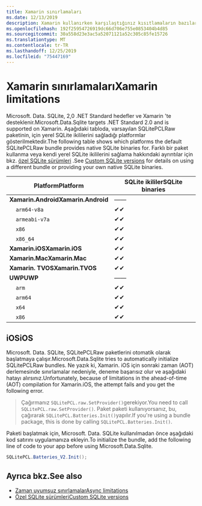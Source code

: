 ```yaml
---
title: Xamarin sınırlamaları
ms.date: 12/13/2019
description: Xamarin kullanırken karşılaştığınız kısıtlamaların bazılarını açıklar.
ms.openlocfilehash: 192f25954726919dc66d706e755e0853404b4d85
ms.sourcegitcommit: 30a558d23e3ac5a52071121a52c305c85fe15726
ms.translationtype: MT
ms.contentlocale: tr-TR
ms.lasthandoff: 12/25/2019
ms.locfileid: "75447169"
---
```

# <a name="xamarin-limitations"></a><span data-ttu-id="33847-103">Xamarin sınırlamaları</span><span class="sxs-lookup"><span data-stu-id="33847-103">Xamarin limitations</span></span>

<span data-ttu-id="33847-104">Microsoft. Data. SQLite, 2,0 .NET Standard hedefler ve Xamarin 'te desteklenir.</span><span class="sxs-lookup"><span data-stu-id="33847-104">Microsoft.Data.Sqlite targets .NET Standard 2.0 and is supported on Xamarin.</span></span> <span data-ttu-id="33847-105">Aşağıdaki tabloda, varsayılan SQLitePCLRaw paketinin, için yerel SQLite ikililerini sağladığı platformlar gösterilmektedir.</span><span class="sxs-lookup"><span data-stu-id="33847-105">The following table shows which platforms the default SQLitePCLRaw bundle provides native SQLite binaries for.</span></span> <span data-ttu-id="33847-106">Farklı bir paket kullanma veya kendi yerel SQLite ikililerini sağlama hakkındaki ayrıntılar için bkz. [özel SQLite sürümleri](custom-versions.md) .</span><span class="sxs-lookup"><span data-stu-id="33847-106">See [Custom SQLite versions](custom-versions.md) for details on using a different bundle or providing your own native SQLite binaries.</span></span>

| <span data-ttu-id="33847-107">Platform</span><span class="sxs-lookup"><span data-stu-id="33847-107">Platform</span></span> | <span data-ttu-id="33847-108">SQLite ikililer</span><span class="sxs-lookup"><span data-stu-id="33847-108">SQLite binaries</span></span> |
| --- | --- |
| <span data-ttu-id="33847-109">**Xamarin.Android**</span><span class="sxs-lookup"><span data-stu-id="33847-109">**Xamarin.Android**</span></span> | <span data-ttu-id="33847-110">—</span><span class="sxs-lookup"><span data-stu-id="33847-110">—</span></span> |
| &nbsp;&nbsp;&nbsp;&nbsp;`arm64-v8a` | <span data-ttu-id="33847-111">✔</span><span class="sxs-lookup"><span data-stu-id="33847-111">✔</span></span> |
| &nbsp;&nbsp;&nbsp;&nbsp;`armeabi-v7a` | <span data-ttu-id="33847-112">✔</span><span class="sxs-lookup"><span data-stu-id="33847-112">✔</span></span> |
| &nbsp;&nbsp;&nbsp;&nbsp;`x86` | <span data-ttu-id="33847-113">✔</span><span class="sxs-lookup"><span data-stu-id="33847-113">✔</span></span> |
| &nbsp;&nbsp;&nbsp;&nbsp;`x86_64` | <span data-ttu-id="33847-114">✔</span><span class="sxs-lookup"><span data-stu-id="33847-114">✔</span></span> |
| <span data-ttu-id="33847-115">**Xamarin.iOS**</span><span class="sxs-lookup"><span data-stu-id="33847-115">**Xamarin.iOS**</span></span> | <span data-ttu-id="33847-116">✔</span><span class="sxs-lookup"><span data-stu-id="33847-116">✔</span></span> |
| <span data-ttu-id="33847-117">**Xamarin.Mac**</span><span class="sxs-lookup"><span data-stu-id="33847-117">**Xamarin.Mac**</span></span> | <span data-ttu-id="33847-118">✔</span><span class="sxs-lookup"><span data-stu-id="33847-118">✔</span></span> |
| <span data-ttu-id="33847-119">**Xamarin. TVOS**</span><span class="sxs-lookup"><span data-stu-id="33847-119">**Xamarin.TVOS**</span></span> | <span data-ttu-id="33847-120">✔</span><span class="sxs-lookup"><span data-stu-id="33847-120">✔</span></span> |
| <span data-ttu-id="33847-121">**UWP**</span><span class="sxs-lookup"><span data-stu-id="33847-121">**UWP**</span></span> | <span data-ttu-id="33847-122">—</span><span class="sxs-lookup"><span data-stu-id="33847-122">—</span></span> |
| &nbsp;&nbsp;&nbsp;&nbsp;`arm` | <span data-ttu-id="33847-123">✔</span><span class="sxs-lookup"><span data-stu-id="33847-123">✔</span></span> |
| &nbsp;&nbsp;&nbsp;&nbsp;`arm64` | <span data-ttu-id="33847-124">✔</span><span class="sxs-lookup"><span data-stu-id="33847-124">✔</span></span> |
| &nbsp;&nbsp;&nbsp;&nbsp;`x64` | <span data-ttu-id="33847-125">✔</span><span class="sxs-lookup"><span data-stu-id="33847-125">✔</span></span> |
| &nbsp;&nbsp;&nbsp;&nbsp;`x86` | <span data-ttu-id="33847-126">✔</span><span class="sxs-lookup"><span data-stu-id="33847-126">✔</span></span> |

## <a name="ios"></a><span data-ttu-id="33847-127">iOS</span><span class="sxs-lookup"><span data-stu-id="33847-127">iOS</span></span>

<span data-ttu-id="33847-128">Microsoft. Data. SQLite, SQLitePCLRaw paketlerini otomatik olarak başlatmaya çalışır.</span><span class="sxs-lookup"><span data-stu-id="33847-128">Microsoft.Data.Sqlite tries to automatically initialize SQLitePCLRaw bundles.</span></span> <span data-ttu-id="33847-129">Ne yazık ki, Xamarin. iOS için sonraki zaman (AOT) derlemesinde sınırlamalar nedeniyle, deneme başarısız olur ve aşağıdaki hatayı alırsınız.</span><span class="sxs-lookup"><span data-stu-id="33847-129">Unfortunately, because of limitations in the ahead-of-time (AOT) compilation for Xamarin.iOS, the attempt fails and you get the following error.</span></span>

> <span data-ttu-id="33847-130">Çağırmanız `SQLitePCL.raw.SetProvider()`gerekiyor.</span><span class="sxs-lookup"><span data-stu-id="33847-130">You need to call `SQLitePCL.raw.SetProvider()`.</span></span> <span data-ttu-id="33847-131">Paket paketi kullanıyorsanız, bu, çağırarak `SQLitePCL.Batteries.Init()`yapılır.</span><span class="sxs-lookup"><span data-stu-id="33847-131">If you're using a bundle package, this is done by calling `SQLitePCL.Batteries.Init()`.</span></span>

<span data-ttu-id="33847-132">Paketi başlatmak için, Microsoft. Data. SQLite kullanılmadan önce aşağıdaki kod satırını uygulamanıza ekleyin.</span><span class="sxs-lookup"><span data-stu-id="33847-132">To initialize the bundle, add the following line of code to your app before using Microsoft.Data.Sqlite.</span></span>

```csharp
SQLitePCL.Batteries_V2.Init();
```

## <a name="see-also"></a><span data-ttu-id="33847-133">Ayrıca bkz.</span><span class="sxs-lookup"><span data-stu-id="33847-133">See also</span></span>

* [<span data-ttu-id="33847-134">Zaman uyumsuz sınırlamalar</span><span class="sxs-lookup"><span data-stu-id="33847-134">Async limitations</span></span>](async.md)
* [<span data-ttu-id="33847-135">Özel SQLite sürümleri</span><span class="sxs-lookup"><span data-stu-id="33847-135">Custom SQLite versions</span></span>](custom-versions.md)
